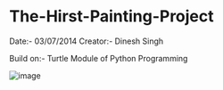# The-Hirst-Painting-Project

Date:-  03/07/2014
Creator:- Dinesh Singh

Build on:- Turtle Module of Python Programming

![image](https://github.com/Dinesh-0239/The-Hirst-Painting-Project/assets/114934305/f0841527-844d-4a94-a7af-256dcd37d13a)

